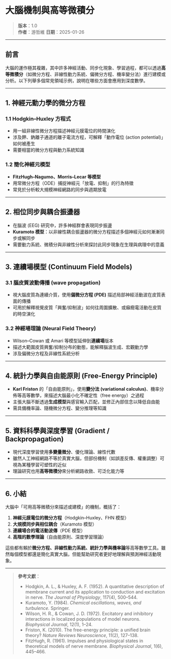 # 大腦機制與高等微積分

> **版本**：1.0  
> **作者**：游哲維
> **日期**：2025-01-26  

---

## 前言

大腦的運作極其複雜，其中許多神經活動、同步化現象、學習過程，都可以透過**高等微積分**（如微分方程、非線性動力系統、偏微分方程、機率變分法）進行建模或分析。以下列舉多個常見領域示例，說明在哪些方面會應用到深度數學。

---

## 1. 神經元動力學的微分方程

### 1.1 Hodgkin–Huxley 方程式

- 用一組非線性微分方程描述神經元膜電位的時間演化  
- 涉及鉀、鈉離子通道的離子電流方程，可解釋「動作電位 (action potential)」如何被產生  
- 需要相當的微分方程與動力系統知識

### 1.2 簡化神經元模型

- **FitzHugh–Nagumo、Morris–Lecar 等模型**  
- 用常微分方程（ODE）捕捉神經元「放電、抑制」的行為特徵  
- 常見於分析較大規模神經網路的同步與週期放電

---

## 2. 相位同步與耦合振盪器

- 在腦波 (EEG) 研究中，許多神經群會表現同步振盪  
- **Kuramoto 模型**：以非線性耦合振盪器的微分方程描述多個神經元如何漸漸同步或解同步  
- 需要動力系統、微積分與非線性分析來探討此同步現象在生理與病理中的意義

---

## 3. 連續場模型 (Continuum Field Models)

### 3.1 腦皮質波動傳播 (wave propagation)

- 視大腦皮質為連續介質，使用**偏微分方程 (PDE)** 描述局部神經活動波在皮質表面的傳播  
- 可用於解釋視覺皮質「興奮/抑制波」如何往周圍擴散、或癲癇電活動在皮質的時空演化

### 3.2 神經場理論 (Neural Field Theory)

- Wilson–Cowan 或 Amari 等模型延伸到**連續場**版本  
- 描述大範圍皮質興奮/抑制分布的動態，能解釋腦波生成、宏觀動力學  
- 涉及偏微分方程及非線性系統分析

---

## 4. 統計力學與自由能原則 (Free-Energy Principle)

- **Karl Friston** 的「自由能原則」，使用**變分法 (variational calculus)**、機率分佈等高等數學，來描述大腦最小化不確定性（free energy）之過程  
- 主張大腦不斷透過**生成模型**與感官輸入匹配，並修正內部信念以降低自由能  
- 需具備機率論、隨機微分方程、變分推理等知識

---

## 5. 資料科學與深度學習 (Gradient / Backpropagation)

- 現代深度學習使用**多變量微分**、優化理論、線性代數  
- 雖然人工神經網路不等於真實大腦，但部份機制（如誤差反傳、權重調整）可視為某種學習可塑性的近似  
- 理論研究也用**高等微積分**來分析網路收斂、可泛化能力等

---

## 6. 小結

大腦中「可用高等微積分來描述或建模」的機制，概括了：

1. **神經元膜電位的微分方程**（Hodgkin–Huxley、FHN 模型）  
2. **大規模同步與相位耦合**（Kuramoto 模型）  
3. **連續場合的電活動波傳**（PDE 模型）  
4. **高階的數學理論**（自由能原則、深度學習理論）  

這些都有賴於**微分方程、非線性動力系統、統計力學與機率論**等高等數學工具。雖然每個模型都還是簡化真實大腦，但能幫助研究者更好地理解與預測神經活動現象。

---

> **參考文獻**：  
> - Hodgkin, A. L., & Huxley, A. F. (1952). A quantitative description of membrane current and its application to conduction and excitation in nerve. *The Journal of Physiology*, 117(4), 500–544.  
> - Kuramoto, Y. (1984). *Chemical oscillations, waves, and turbulence.* Springer.  
> - Wilson, H. R., & Cowan, J. D. (1972). Excitatory and inhibitory interactions in localized populations of model neurons. *Biophysical Journal*, 12(1), 1–24.  
> - Friston, K. (2010). The free-energy principle: a unified brain theory? *Nature Reviews Neuroscience*, 11(2), 127–138.  
> - FitzHugh, R. (1961). Impulses and physiological states in theoretical models of nerve membrane. *Biophysical Journal*, 1(6), 445–466.  
